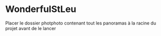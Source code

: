 # WonderfulStLeu
Placer le dossier photphoto contenant tout les panoramas à la racine du projet avant de le lancer

